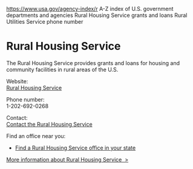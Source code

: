 

https://www.usa.gov/agency-index/r
A-Z index of U.S. government departments and agencies
Rural Housing Service grants and loans
Rural Utilities Service phone number

# Rural Housing Service

The Rural Housing Service provides grants and loans for housing and community facilities in rural areas of the U.S.

Website:  
[Rural Housing Service](https://www.rd.usda.gov/about-rd/agencies/rural-housing-service)  

Phone number:  
1-202-692-0268

Contact:  
[Contact the Rural Housing Service](https://www.rd.usda.gov/contact-us/national-office/rhs)  

Find an office near you:  
* [Find a Rural Housing Service office in your state](https://www.rd.usda.gov/contact-us/state-offices)  

[More information about Rural Housing Service  >](https://www.usa.gov/agencies/rural-housing-service)
